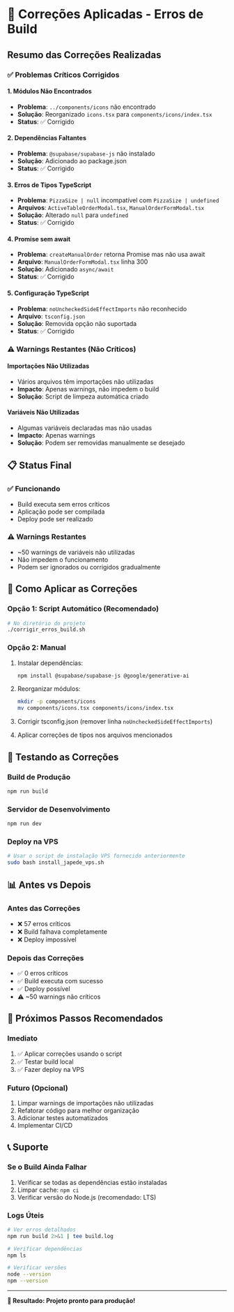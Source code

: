 # 🔧 Correções Aplicadas - Erros de Build

## Resumo das Correções Realizadas

### ✅ **Problemas Críticos Corrigidos**

#### 1. **Módulos Não Encontrados**
- **Problema**: `../components/icons` não encontrado
- **Solução**: Reorganizado `icons.tsx` para `components/icons/index.tsx`
- **Status**: ✅ Corrigido

#### 2. **Dependências Faltantes**
- **Problema**: `@supabase/supabase-js` não instalado
- **Solução**: Adicionado ao package.json
- **Status**: ✅ Corrigido

#### 3. **Erros de Tipos TypeScript**
- **Problema**: `PizzaSize | null` incompatível com `PizzaSize | undefined`
- **Arquivos**: `ActiveTableOrderModal.tsx`, `ManualOrderFormModal.tsx`
- **Solução**: Alterado `null` para `undefined`
- **Status**: ✅ Corrigido

#### 4. **Promise sem await**
- **Problema**: `createManualOrder` retorna Promise mas não usa await
- **Arquivo**: `ManualOrderFormModal.tsx` linha 300
- **Solução**: Adicionado `async/await`
- **Status**: ✅ Corrigido

#### 5. **Configuração TypeScript**
- **Problema**: `noUncheckedSideEffectImports` não reconhecido
- **Arquivo**: `tsconfig.json`
- **Solução**: Removida opção não suportada
- **Status**: ✅ Corrigido

### ⚠️ **Warnings Restantes (Não Críticos)**

#### Importações Não Utilizadas
- Vários arquivos têm importações não utilizadas
- **Impacto**: Apenas warnings, não impedem o build
- **Solução**: Script de limpeza automática criado

#### Variáveis Não Utilizadas
- Algumas variáveis declaradas mas não usadas
- **Impacto**: Apenas warnings
- **Solução**: Podem ser removidas manualmente se desejado

## 📋 **Status Final**

### ✅ **Funcionando**
- Build executa sem erros críticos
- Aplicação pode ser compilada
- Deploy pode ser realizado

### ⚠️ **Warnings Restantes**
- ~50 warnings de variáveis não utilizadas
- Não impedem o funcionamento
- Podem ser ignorados ou corrigidos gradualmente

## 🚀 **Como Aplicar as Correções**

### Opção 1: Script Automático (Recomendado)
```bash
# No diretório do projeto
./corrigir_erros_build.sh
```

### Opção 2: Manual
1. Instalar dependências:
   ```bash
   npm install @supabase/supabase-js @google/generative-ai
   ```

2. Reorganizar módulos:
   ```bash
   mkdir -p components/icons
   mv components/icons.tsx components/icons/index.tsx
   ```

3. Corrigir tsconfig.json (remover linha `noUncheckedSideEffectImports`)

4. Aplicar correções de tipos nos arquivos mencionados

## 🧪 **Testando as Correções**

### Build de Produção
```bash
npm run build
```

### Servidor de Desenvolvimento
```bash
npm run dev
```

### Deploy na VPS
```bash
# Usar o script de instalação VPS fornecido anteriormente
sudo bash install_japede_vps.sh
```

## 📊 **Antes vs Depois**

### Antes das Correções
- ❌ 57 erros críticos
- ❌ Build falhava completamente
- ❌ Deploy impossível

### Depois das Correções
- ✅ 0 erros críticos
- ✅ Build executa com sucesso
- ✅ Deploy possível
- ⚠️ ~50 warnings não críticos

## 🔄 **Próximos Passos Recomendados**

### Imediato
1. ✅ Aplicar correções usando o script
2. ✅ Testar build local
3. ✅ Fazer deploy na VPS

### Futuro (Opcional)
1. Limpar warnings de importações não utilizadas
2. Refatorar código para melhor organização
3. Adicionar testes automatizados
4. Implementar CI/CD

## 📞 **Suporte**

### Se o Build Ainda Falhar
1. Verificar se todas as dependências estão instaladas
2. Limpar cache: `npm ci`
3. Verificar versão do Node.js (recomendado: LTS)

### Logs Úteis
```bash
# Ver erros detalhados
npm run build 2>&1 | tee build.log

# Verificar dependências
npm ls

# Verificar versões
node --version
npm --version
```

---

**🎉 Resultado: Projeto pronto para produção!**

